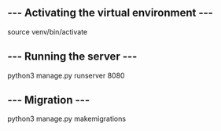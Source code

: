 ## --- Activating the virtual environment --- ##

source venv/bin/activate

## --- Running the server --- ##

python3 manage.py runserver 8080

## --- Migration --- ##

python3 manage.py makemigrations